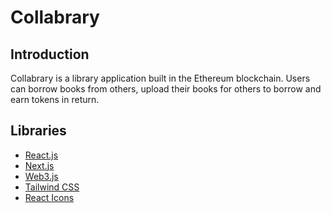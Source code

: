 # Collabrary
## Introduction
Collabrary is a library application built in the Ethereum blockchain. 
Users can borrow books from others, upload their books for others to borrow and earn tokens in return.

## Libraries
- [React.js](https://react.dev/)
- [Next.js](https://nextjs.org/)
- [Web3.js](https://web3js.readthedocs.io/en/v1.10.0/)
- [Tailwind CSS](https://tailwindcss.com/)
- [React Icons](https://react-icons.github.io/react-icons/search?q=settin)